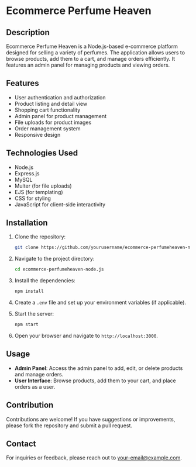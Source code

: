 
# Ecommerce Perfume Heaven

## Description

Ecommerce Perfume Heaven is a Node.js-based e-commerce platform designed for selling a variety of perfumes. The application allows users to browse products, add them to a cart, and manage orders efficiently. It features an admin panel for managing products and viewing orders.

## Features

- User authentication and authorization
- Product listing and detail view
- Shopping cart functionality
- Admin panel for product management
- File uploads for product images
- Order management system
- Responsive design

## Technologies Used

- Node.js
- Express.js
- MySQL
- Multer (for file uploads)
- EJS (for templating)
- CSS for styling
- JavaScript for client-side interactivity

## Installation

1. Clone the repository:
   ```bash
   git clone https://github.com/yourusername/ecommerce-perfumeheaven-node.js.git
   ```

2. Navigate to the project directory:
   ```bash
   cd ecommerce-perfumeheaven-node.js
   ```

3. Install the dependencies:
   ```bash
   npm install
   ```

4. Create a `.env` file and set up your environment variables (if applicable).

5. Start the server:
   ```bash
   npm start
   ```

6. Open your browser and navigate to `http://localhost:3000`.

## Usage

- **Admin Panel**: Access the admin panel to add, edit, or delete products and manage orders.
- **User Interface**: Browse products, add them to your cart, and place orders as a user.

## Contribution

Contributions are welcome! If you have suggestions or improvements, please fork the repository and submit a pull request.


## Contact

For inquiries or feedback, please reach out to [your-email@example.com](mailto:reymelrey.mislang@gmail.com).
